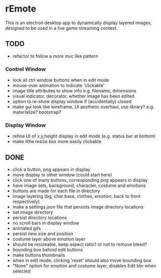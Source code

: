 # rEmote

This is an electron desktop app to dynamically display layered images, designed to be used in a live game streaming context.

## TODO

- refactor to follow a more mvc like pattern

### Control Window

- lock all ctrl window buttons when in edit mode
- mouse-over animation to indicate 'clickable'
- image title attributes to show info e.g. filename, dimensions
- visual indicator, decorator, whether image has been edited
- option to re-show display window if (accidentally) closed
- make gui look like wireframe, UI aesthetic overhaul, use library? e.g. materialize? bootstrap?

### Display Window

- refine UI of x,y,height display in edit mode (e.g. status bar at bottom)
- make little resize box more easily clickable

## DONE

- click a button, png appears in display
- move display to other window (could start here)
- click one of many buttons, corresponding png appears in display
- have image sets, background, character, costume and emotions
- buttons are made for each file in directory
- image layering (bg, char base, clothes, emotion, back to front respectively)
- make a settings.json file that persists image directory locations
- set image directory
- persist directory locations
- no scroll bars in display window
- animated gifs
- persist new size and position
- costume layer above emotion layer
- should be resizeable, keep aspect ratio? or not to remove bleed?
- bounding box behind edit buttons
- make buttons thumbnails
- when in edit mode, clicking 'reset' should also move bounding box
- "None" option for emotion and costume layer, disables Edit btn when selected